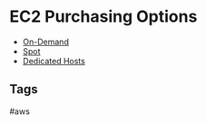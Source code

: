 # EC2 Purchasing Options

* [On-Demand](https://github.com/EliotKhachi//publicZk/tree/main/202309150316)  
* [Spot](https://github.com/EliotKhachi//publicZk/tree/main/202309150318)  
* [Dedicated Hosts](https://github.com/EliotKhachi//publicZk/tree/main/202309150323)  

## Tags
#aws
